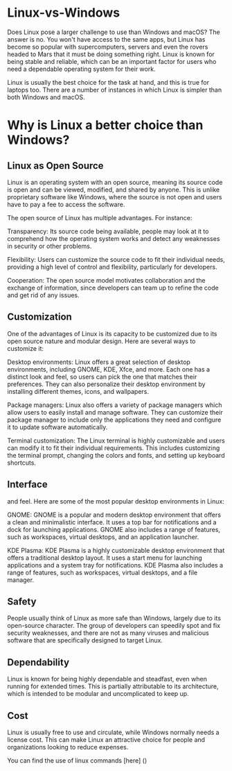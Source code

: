 # Linux-vs-Windows
Does Linux pose a larger challenge to use than Windows and macOS? The answer is no. You won't have access to the same apps, but Linux has become so popular with supercomputers, servers and even the rovers headed to Mars that it must be doing something right. Linux is known for being stable and reliable, which can be an important factor for users who need a dependable operating system for their work.

Linux is usually the best choice for the task at hand, and this is true for laptops too. There are a number of instances in which Linux is simpler than both Windows and macOS.
# Why is Linux a better choice than Windows?
## Linux as Open Source
Linux is an operating system with an open source, meaning its source code is open and can be viewed, modified, and shared by anyone. This is unlike proprietary software like Windows, where the source is not open and users have to pay a fee to access the software.

The open source of Linux has multiple advantages. For instance:

Transparency: Its source code being available, people may look at it to comprehend how the operating system works and detect any weaknesses in security or other problems.

Flexibility: Users can customize the source code to fit their individual needs, providing a high level of control and flexibility, particularly for developers.

Cooperation: The open source model motivates collaboration and the exchange of information, since developers can team up to refine the code and get rid of any issues.
## Customization
One of the advantages of Linux is its capacity to be customized due to its open source nature and modular design. Here are several ways to customize it: 

Desktop environments: Linux offers a great selection of desktop environments, including GNOME, KDE, Xfce, and more. Each one has a distinct look and feel, so users can pick the one that matches their preferences. They can also personalize their desktop environment by installing different themes, icons, and wallpapers.

Package managers: Linux also offers a variety of package managers which allow users to easily install and manage software. They can customize their package manager to include only the applications they need and configure it to update software automatically.

Terminal customization: The Linux terminal is highly customizable and users can modify it to fit their individual requirements. This includes customizing the terminal prompt, changing the colors and fonts, and setting up keyboard shortcuts.
## Interface
and feel. Here are some of the most popular desktop environments in Linux:

GNOME: GNOME is a popular and modern desktop environment that offers a clean and minimalistic interface. It uses a top bar for notifications and a dock for launching applications. GNOME also includes a range of features, such as workspaces, virtual desktops, and an application launcher.

KDE Plasma: KDE Plasma is a highly customizable desktop environment that offers a traditional desktop layout. It uses a start menu for launching applications and a system tray for notifications. KDE Plasma also includes a range of features, such as workspaces, virtual desktops, and a file manager.
## Safety
People usually think of Linux as more safe than Windows, largely due to its open-source character. The group of developers can speedily spot and fix security weaknesses, and there are not as many viruses and malicious software that are specifically designed to target Linux.

## Dependability
Linux is known for being highly dependable and steadfast, even when running for extended times. This is partially attributable to its architecture, which is intended to be modular and uncomplicated to keep up.

## Cost
Linux is usually free to use and circulate, while Windows normally needs a license cost. This can make Linux an attractive choice for people and organizations looking to reduce expenses.

You can find the use of linux commands [here] ()

